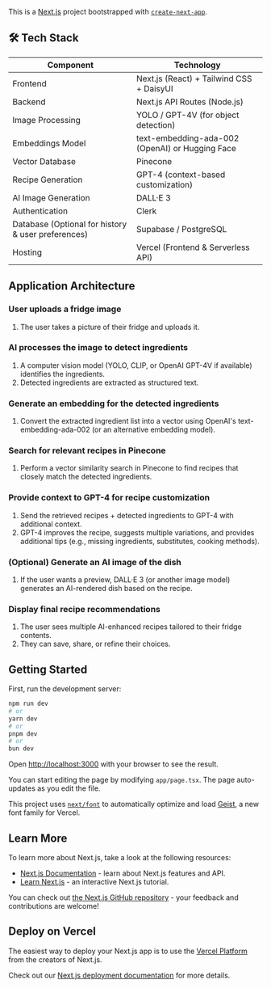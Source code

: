 This is a [Next.js](https://nextjs.org) project bootstrapped with [`create-next-app`](https://nextjs.org/docs/app/api-reference/cli/create-next-app).

## 🛠️ Tech Stack

| Component                                          | Technology                                      |
| -------------------------------------------------- | ----------------------------------------------- |
| Frontend                                           | Next.js (React) + Tailwind CSS + DaisyUI        |
| Backend                                            | Next.js API Routes (Node.js)                    |
| Image Processing                                   | YOLO / GPT-4V (for object detection)            |
| Embeddings Model                                   | text-embedding-ada-002 (OpenAI) or Hugging Face |
| Vector Database                                    | Pinecone                                        |
| Recipe Generation                                  | GPT-4 (context-based customization)             |
| AI Image Generation                                | DALL·E 3                                        |
| Authentication                                     | Clerk                      |
| Database (Optional for history & user preferences) | Supabase / PostgreSQL                           |
| Hosting                                            | Vercel (Frontend & Serverless API)              |

## Application Architecture

### User uploads a fridge image

1. The user takes a picture of their fridge and uploads it.

### AI processes the image to detect ingredients

1. A computer vision model (YOLO, CLIP, or OpenAI GPT-4V if available) identifies the ingredients.
2. Detected ingredients are extracted as structured text.

### Generate an embedding for the detected ingredients

1. Convert the extracted ingredient list into a vector using OpenAI's text-embedding-ada-002 (or an alternative embedding model).

### Search for relevant recipes in Pinecone

1. Perform a vector similarity search in Pinecone to find recipes that closely match the detected ingredients.

### Provide context to GPT-4 for recipe customization

1. Send the retrieved recipes + detected ingredients to GPT-4 with additional context.
2. GPT-4 improves the recipe, suggests multiple variations, and provides additional tips (e.g., missing ingredients, substitutes, cooking methods).

### (Optional) Generate an AI image of the dish

1. If the user wants a preview, DALL·E 3 (or another image model) generates an AI-rendered dish based on the recipe.

### Display final recipe recommendations

1. The user sees multiple AI-enhanced recipes tailored to their fridge contents.
2. They can save, share, or refine their choices.

## Getting Started

First, run the development server:

```bash
npm run dev
# or
yarn dev
# or
pnpm dev
# or
bun dev
```

Open [http://localhost:3000](http://localhost:3000) with your browser to see the result.

You can start editing the page by modifying `app/page.tsx`. The page auto-updates as you edit the file.

This project uses [`next/font`](https://nextjs.org/docs/app/building-your-application/optimizing/fonts) to automatically optimize and load [Geist](https://vercel.com/font), a new font family for Vercel.

## Learn More

To learn more about Next.js, take a look at the following resources:

- [Next.js Documentation](https://nextjs.org/docs) - learn about Next.js features and API.
- [Learn Next.js](https://nextjs.org/learn) - an interactive Next.js tutorial.

You can check out [the Next.js GitHub repository](https://github.com/vercel/next.js) - your feedback and contributions are welcome!

## Deploy on Vercel

The easiest way to deploy your Next.js app is to use the [Vercel Platform](https://vercel.com/new?utm_medium=default-template&filter=next.js&utm_source=create-next-app&utm_campaign=create-next-app-readme) from the creators of Next.js.

Check out our [Next.js deployment documentation](https://nextjs.org/docs/app/building-your-application/deploying) for more details.
